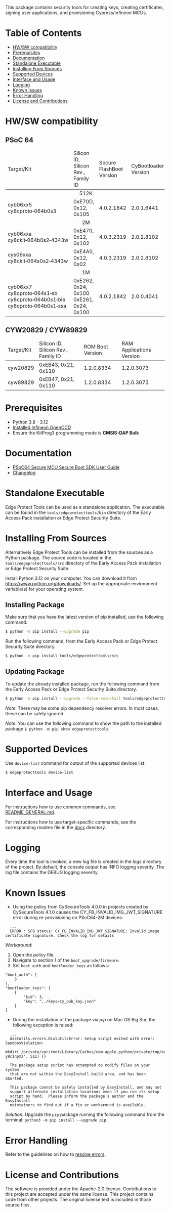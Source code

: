 This package contains security tools for creating keys, creating certificates, signing user applications, and provisioning Cypress/Infineon MCUs.

# Table of Contents
- [HW/SW compatibility](#hwsw-compatibility)
- [Prerequisites](#prerequisites)
- [Documentation](#documentation)
- [Standalone Executable](#standalone-executable)
- [Installing From Sources](#installing-from-sources)
- [Supported Devices](#supported-devices)
- [Interface and Usage](#interface-and-usage)
- [Logging](#logging)
- [Known Issues](#known-issues)
- [Error Handling](#error-handling)
- [License and Contributions](#license-and-contributions)

# HW/SW compatibility
## PSoC 64
<table>
  <thead>
    <tr>
      <td>Target/Kit</td>
      <td>Silicon ID, Silicon Rev., Family ID</td>
      <td>Secure FlashBoot Version</td>
      <td>CyBootloader Version</td>
    </tr>
  </thead>
  <tbody>
    <tr>
      <td colspan="6" style="text-align: center;">512K</td>
    </tr>
    <tr>
      <td>
        cyb06xx5<br>
        cy8cproto&#8209;064b0s3
      </td>
      <td>0xE70D, 0x12, 0x105</td>
      <td>4.0.2.1842</td>
      <td>2.0.1.6441</td>
    </tr>
    <tr>
      <td colspan="6" style="text-align: center;">2M</td>
    </tr>
    <tr>
      <td>
        cyb06xxa<br>
        cy8ckit&#8209;064b0s2&#8209;4343w
      </td>
      <td>0xE470, 0x12, 0x102</td>
      <td>4.0.3.2319</td>
      <td>2.0.2.8102</td>
    </tr>
    <tr>
      <td>
        cys06xxa<br>
        cy8ckit&#8209;064s0s2&#8209;4343w
      </td>
      <td>0xE4A0, 0x12, 0x02</td>
      <td>4.0.3.2319</td>
      <td>2.0.2.8102</td>
    </tr>
    <tr>
      <td colspan="6" style="text-align: center;">1M</td>
    </tr>
    <tr>
      <td>
        cyb06xx7<br>
        cy8cproto&#8209;064s1&#8209;sb<br>
        cy8cproto&#8209;064b0s1&#8209;ble<br>
        cy8cproto&#8209;064b0s1&#8209;ssa
      </td>
      <td>
        0xE262, 0x24, 0x100
        0xE261, 0x24, 0x100
      </td>
      <td>4.0.2.1842</td>
      <td>2.0.0.4041</td>
    </tr>
  </tbody>
</table>

## CYW20829 / CYW89829
<table>
  <thead>
    <tr>
      <td>Target/Kit</td>
      <td>Silicon ID, Silicon Rev., Family ID</td>
      <td>ROM Boot Version</td>
      <td>RAM Applications Version</td>
    </tr>
  </thead>
  <tbody>
  <tr>
    <td>cyw20829</td>
    <td>0xEB43, 0x21, 0x110</td>
    <td>1.2.0.8334</td>
    <td>1.2.0.3073</td>
  </tr>
  <tr>
    <td>cyw89829</td>
    <td>0xEB47, 0x21, 0x110</td>
    <td>1.2.0.8334</td>
    <td>1.2.0.3073</td>
  </tr>
  </tbody>
</table>

# Prerequisites
* Python 3.8 - 3.12
* [Installed Infineon OpenOCD](https://github.com/Infineon/openocd/releases)
* Ensure the KitProg3 programming mode is **CMSIS-DAP Bulk**


# Documentation
* [PSoC64 Secure MCU Secure Boot SDK User Guide](https://www.cypress.com/documentation/software-and-drivers/psoc-64-secure-mcu-secure-boot-sdk-user-guide)
* [Changelog](https://github.com/Infineon/edgeprotecttools/blob/master/CHANGELOG.md)

# Standalone Executable
Edge Protect Tools can be used as a standalone application. The executable can be found in the `tools/edgeprotecttools/bin` directory of the Early Access Pack installation or Edge Protect Security Suite.

# Installing From Sources
Alternatively Edge Protect Tools can be installed from the sources as a Python package. The source code is located in the `tools/edgeprotecttools/src` directory of the Early Access Pack installation or Edge Protect Security Suite.

Install Python 3.12 on your computer. You can download it from https://www.python.org/downloads/. Set up the appropriate environment variable(s) for your operating system.

## Installing Package
Make sure that you have the latest version of pip installed, use
the following command.
```bash
$ python -m pip install --upgrade pip
```
Run the following command, from the Early Access Pack or Edge Protect Security Suite directory.
```bash
$ python -m pip install tools/edgeprotecttools/src
```

## Updating Package
To update the already installed package, run the following command from the Early Access Pack or Edge Protect Security Suite directory.
```bash
$ python -m pip install --upgrade --force-reinstall tools/edgeprotecttools/src
```

*Note*: There may be some pip dependency resolver errors. In most cases, these can be safely ignored.

*Note*: You can use the following command to show the path to the installed package
`$ python -m pip show edgeprotecttools`.


# Supported Devices
Use `device-list` command for output of the supported devices list.
```bash
$ edgeprotecttools device-list
```


# Interface and Usage
For instructions how to use common commands, see [README_GENERAL.md](https://github.com/Infineon/edgeprotecttools/blob/master/docs/README_GENERAL.md).

For instructions how to use target-specific commands, see the corresponding readme file in the [docs](https://github.com/Infineon/edgeprotecttools/blob/master/docs) directory.


# Logging
Every time the tool is invoked, a new log file is created in the _logs_ directory of the project. By default, the console output has INFO logging severity. The log file contains the DEBUG logging severity.


# Known Issues
- Using the policy from CySecureTools 4.0.0 in projects created by CySecureTools 4.1.0 causes the CY_FB_INVALID_IMG_JWT_SIGNATURE error during re-provisioning on PSoC64-2M devices:
```
  ...
  ERROR : SFB status: CY_FB_INVALID_IMG_JWT_SIGNATURE: Invalid image certificate signature. Check the log for details
```
_Workaround_:
1. Open the policy file.
2. Navigate to section 1 of the `boot_upgrade/firmware`.
3. Set `boot_auth` and `bootloader_keys` as follows:
```
"boot_auth": [
    3
],
"bootloader_keys": [
    {
        "kid": 3,
        "key": "../keys/cy_pub_key.json"
    }
]
```
- During the installation of the package via _pip_ on Mac OS Big Sur, the following exception is raised:
```
  ...
  distutils.errors.DistutilsError: Setup script exited with error: SandboxViolation:
  mkdir('/private/var/root/Library/Caches/com.apple.python/private/tmp/easy_install-y8c1npmz', 511) {}

  The package setup script has attempted to modify files on your system
  that are not within the EasyInstall build area, and has been aborted.

  This package cannot be safely installed by EasyInstall, and may not
  support alternate installation locations even if you run its setup
  script by hand.  Please inform the package's author and the EasyInstall
  maintainers to find out if a fix or workaround is available.
```
_Solution:_ Upgrade the `pip` package running the following command from the terminal: `python3 -m pip install --upgrade pip`.

# Error Handling
Refer to the guidelines on how to [resolve errors](https://github.com/Infineon/edgeprotecttools/blob/master/docs/README_ERRORS.md).

# License and Contributions
The software is provided under the Apache-2.0 license. Contributions to this project are accepted under the same license.
This project contains code from other projects. The original license text is included in those source files.
